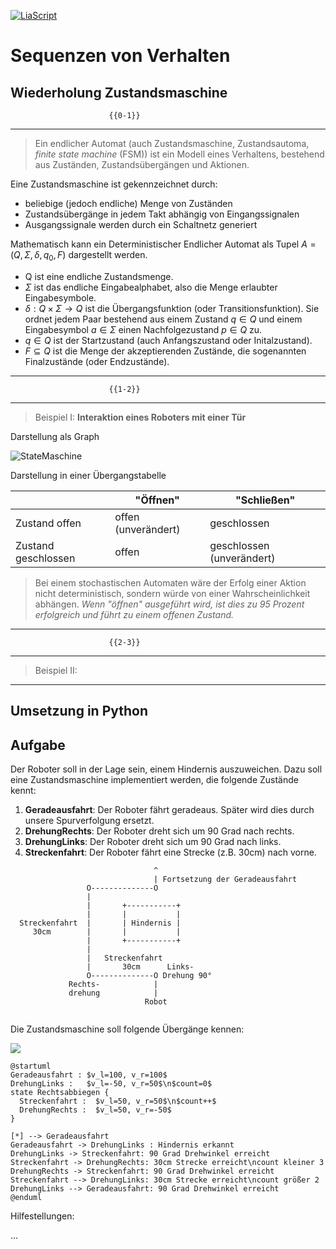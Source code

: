 <!--

author:   Sebastian Zug & André Dietrich & Gero Licht
email:    sebastian.zug@informatik.tu-freiberg.de & andre.dietrich@informatik.tu-freiberg.de & gero.licht@informatik.tu-freiberg.de
version:  1.0.1
language: de
narrator: Deutsch Female

import: https://raw.githubusercontent.com/liascript-templates/plantUML/master/README.md

comment:  Implementierung einer Zustandsmaschine für den Roboter

-->

[![LiaScript](https://raw.githubusercontent.com/LiaScript/LiaScript/master/badges/course.svg)](https://liascript.github.io/course/?https://raw.githubusercontent.com/TUBAF-IfI-LiaScript/VL_Robotik/main/03_Control/02_Praktikum.md)

# Sequenzen von Verhalten



## Wiederholung Zustandsmaschine 

                          {{0-1}}
*******************************************************************************

> Ein endlicher Automat (auch Zustandsmaschine, Zustandsautoma, _finite state machine_ (FSM)) ist ein Modell eines Verhaltens, bestehend aus Zuständen, Zustandsübergängen und Aktionen. 

Eine Zustandsmaschine ist gekennzeichnet durch:

+ beliebige (jedoch endliche) Menge von Zuständen
+ Zustandsübergänge in jedem Takt abhängig von Eingangssignalen
+ Ausgangssignale werden durch ein Schaltnetz generiert

Mathematisch kann ein Deterministischer Endlicher Automat als Tupel $A = (Q, \Sigma, \delta, q_0, F)$ dargestellt werden.

+ Q ist eine endliche Zustandsmenge.
+ $\Sigma$ ist das endliche Eingabealphabet, also die Menge erlaubter Eingabesymbole.
+ $\delta : Q \times \Sigma \rightarrow Q$ ist die Übergangsfunktion (oder Transitionsfunktion). Sie ordnet jedem Paar bestehend aus einem Zustand $q\in Q$ und einem Eingabesymbol $a\in \Sigma$ einen Nachfolgezustand $p\in Q$ zu.
+ $q\in Q$ ist der Startzustand (auch Anfangszustand oder Initalzustand).
+ $F\subseteq Q$ ist die Menge der akzeptierenden Zustände, die sogenannten Finalzustände (oder Endzustände).


*******************************************************************************

                          {{1-2}}
*******************************************************************************

>Beispiel I:  __Interaktion eines Roboters mit einer Tür__

Darstellung als Graph

![StateMaschine](https://www.plantuml.com/plantuml/png/ZOqnJiGm44NxdEBBFITO6MrIKz565ZBs68zmPhEEtO0u2xVW0haOmH4eLD2CzDz_cdzUYisbJgdp_9Jj715OkD33nhSxMHTP2AyT06Ghpvwplhi_jImNJnYNQ6U2ndnXAJ0dNFcdtKljEBj4fk5-JFQHabOlLPdzp_2DR0rVhC4hu-OM_MxqQ04OqLHegCN5nBI-aoYOepRyqjQF4EJW3Fzn_fvxwyualaxf4m00)

Darstellung in einer Übergangstabelle

|                     | "Öffnen"            | "Schließen"               |
|---------------------|---------------------|---------------------------|
| Zustand offen       | offen (unverändert) | geschlossen               |
| Zustand geschlossen | offen               | geschlossen (unverändert) |

> Bei einem stochastischen Automaten wäre der Erfolg einer Aktion nicht deterministisch, sondern würde von einer Wahrscheinlichkeit abhängen. _Wenn "öffnen" ausgeführt wird, ist dies zu 95 Prozent erfolgreich und führt zu einem offenen Zustand._

*******************************************************************************

                          {{2-3}}
*******************************************************************************

>Beispiel II:  


*******************************************************************************

## Umsetzung in Python 



## Aufgabe

Der Roboter soll in der Lage sein, einem Hindernis auszuweichen. Dazu soll eine Zustandsmaschine implementiert werden, die folgende Zustände kennt:

1. __Geradeausfahrt__: Der Roboter fährt geradeaus. Später wird dies durch unsere Spurverfolgung ersetzt.
2. __DrehungRechts__: Der Roboter dreht sich um 90 Grad nach rechts.
2. __DrehungLinks__: Der Roboter dreht sich um 90 Grad nach links.
3. __Streckenfahrt__: Der Roboter fährt eine Strecke (z.B. 30cm) nach vorne.

```ascii
                                ^
                                | Fortsetzung der Geradeausfahrt
                 O--------------O                                                   
                 |                                                   
                 |       +-----------+                                            
                 |       |           |                                 
  Streckenfahrt  |       | Hindernis |                                            
     30cm        |       |           |                                            
                 |       +-----------+                                            
                 |                                                   
                 |   Streckenfahrt                                                    
                 |       30cm      Links-                               
                 O--------------O Drehung 90°                                   
             Rechts-            |                                       
             drehung            |                                       
                              Robot                                         
                                                                    
```

Die Zustandsmaschine soll folgende Übergänge kennen:

![](https://www.plantuml.com/plantuml/png/fP2nJiCm48PtFyKDdYYH35K78XLrG2e34umKLMvo95QSGphRPK0y2s_12_J5E9eMoGKf0vk7x__y_xS8qN9ClLTBP5kZJU7PjXoX1BrT-_c5CUUmNVFtGwiRnZPHS-Ue2qB0m1Ip0pCpUaMwUaaKvqABEYBSOzN6O3SRXmqIl2c0XyXOTKZ7dmRD7vR9H0j--7KG_S8BuTMxKkhnx0cAuXho8QUx13XPSUkeHYON0BcpH36RAO6yRmbN1fRYt7jUXK4lIKOdzLI6IZOlNyBKLFtHzvDQqNujT1uT8SDKPQd_LSW7ZrLeUFUv-q26o_mA-M77IooGwjJxBm00)


```text
@startuml
Geradeausfahrt : $v_l=100, v_r=100$
DrehungLinks :   $v_l=-50, v_r=50$\n$count=0$
state Rechtsabbiegen {
  Streckenfahrt :  $v_l=50, v_r=50$\n$count++$
  DrehungRechts :  $v_l=50, v_r=-50$
}

[*] --> Geradeausfahrt
Geradeausfahrt -> DrehungLinks : Hindernis erkannt
DrehungLinks -> Streckenfahrt: 90 Grad Drehwinkel erreicht
Streckenfahrt -> DrehungRechts: 30cm Strecke erreicht\ncount kleiner 3
DrehungRechts -> Streckenfahrt: 90 Grad Drehwinkel erreicht
Streckenfahrt --> DrehungLinks: 30cm Strecke erreicht\ncount größer 2
DrehungLinks --> Geradeausfahrt: 90 Grad Drehwinkel erreicht
@enduml
```

Hilfestellungen:

...